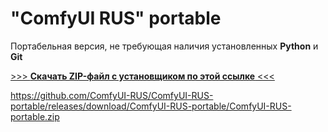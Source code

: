 # "ComfyUI RUS" portable
Портабельная версия, не требующая наличия установленных **Python** и **Git**

<a href="https://github.com/ComfyUI-RUS/ComfyUI-RUS-portable/releases/download/ComfyUI-RUS-portable/ComfyUI-RUS-portable.zip">>>> **Скачать ZIP-файл с установщиком по этой ссылке** <<<</a>

https://github.com/ComfyUI-RUS/ComfyUI-RUS-portable/releases/download/ComfyUI-RUS-portable/ComfyUI-RUS-portable.zip

